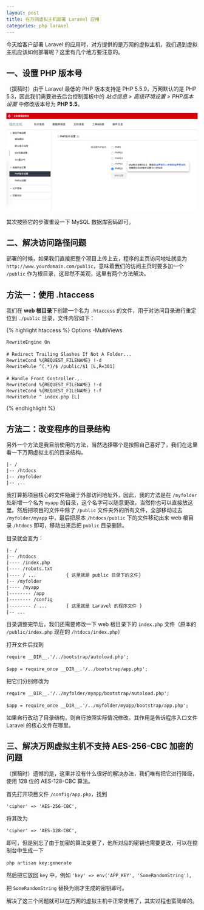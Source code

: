 ```yaml
---
layout: post
title: 在万网虚拟主机部署 Laravel 应用
categories: php laravel
---
```


今天给客户部署 Laravel 的应用时，对方提供的是万网的虚拟主机，我们遇到虚拟主机应该如何部署呢？这里有几个地方要注意的。

## 一、设置 PHP 版本号

（撰稿时）由于 Laravel 最低的 PHP 版本支持是 PHP 5.5.9，万网默认的是 PHP 5.3，因此我们需要进去后台控制面板中的 *站点信息 > 高级环境设置 > PHP版本设置* 中修改版本号为 **PHP 5.5**。

![万网虚拟主机后台设置PHP版本](/imgs/deploying-laravel-application-on-wanwang/dlaow-001.png)

其次按照它的步骤重设一下 MySQL 数据库密码即可。

## 二、解决访问路径问题

部署的时候，如果我们直接把整个项目上传上去，程序的主页访问地址就变为 `http://www.yourdomain.com/public`，意味着我们的访问主页时要多加一个 `/public` 作为根目录，这显然不美观，这里有两个方法解决。

## 方法一：使用 .htaccess

我们在 **web 根目录**下创建一个名为 `.htaccess` 的文件，用于对访问目录进行重定位到 `./public` 目录，文件内容如下：

{% highlight htaccess %}
<IfModule mod_rewrite.c>
    <IfModule mod_negotiation.c>
        Options -MultiViews
    </IfModule>

    RewriteEngine On

    # Redirect Trailing Slashes If Not A Folder...
    RewriteCond %{REQUEST_FILENAME} !-d
    RewriteRule ^(.*)/$ /public/$1 [L,R=301]

    # Handle Front Controller...
    RewriteCond %{REQUEST_FILENAME} !-d
    RewriteCond %{REQUEST_FILENAME} !-f
    RewriteRule ^ index.php [L]
</IfModule>
{% endhighlight %}

## 方法二：改变程序的目录结构

另外一个方法是我目前使用的方法，当然选择哪个是按照自己喜好了，我们在这里看一下万网虚拟主机的目录结构。

    |- /
    |-- /htdocs
    |-- /myfolder
    |-- ...

我打算把项目核心的文件隐藏于外部访问地址外，因此，我的方法是在 `/myfolder` 处新增一个名为  `myapp` 的目录，这个名字可以随意更改，当然你也可以直接放这里。然后把项目的文件中除了 `/public` 文件夹外的所有文件，全部移动过去 `/myfolder/myapp` 中，最后把原本 `/htdocs/public` 下的文件移动出来 web 根目录 `/htdocs` 即可，移动出来后把 `public` 目录删除。

目录就会变为：

    |- /
    |-- /htdocs
    |---- /index.php
    |---- /robots.txt
    |---- / ...           { 这里就是 public 目录下的文件}
    |-- /myfolder
    |---- /myapp
    |-------- /app
    |-------- /config
    |-------- / ...       { 这里就是 Laravel 的程序文件 }
    |-- ...

目录调整完毕后，我们还需要修改一下 web 根目录下的 `index.php` 文件（原本的 `/public/index.php` 现在的 `/htdocs/index.php`）

打开文件后找到

    require __DIR__.'/../bootstrap/autoload.php';

    $app = require_once __DIR__.'/../bootstrap/app.php';

把它们分别修改为

    require __DIR__.'/../myfolder/myapp/bootstrap/autoload.php';

    $app = require_once __DIR__.'/../myfolder/myapp/bootstrap/app.php';

如果自行改动了目录结构，则自行按照实际情况修改。其作用是告诉程序入口文件 Laravel 的核心文件在哪里。

## 三、解决万网虚拟主机不支持 AES-256-CBC 加密的问题

（撰稿时）遗憾的是，这里并没有什么很好的解决办法，我们唯有把它进行降级，使用 128 位的 AES-128-CBC 算法。

首先打开项目文件 `/config/app.php`，找到

    'cipher' => 'AES-256-CBC',

将其改为

    'cipher' => 'AES-128-CBC',

即可，但是别忘了由于加密的算法变更了，他所对应的密钥也需要更改，可以在控制台中生成一下

`php artisan key:generate`

然后把它放回 `key` 中，例如 `'key' => env('APP_KEY', 'SomeRandomString'),`

把 `SomeRandomString` 替换为刚才生成的密钥即可。

解决了这三个问题就可以在万网的虚拟主机中正常使用了，其实过程也蛮简单的。
